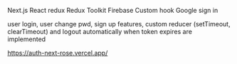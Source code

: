 Next.js
React redux
Redux Toolkit
Firebase
Custom hook
Google sign in

user login,
user change pwd,
sign up features,
custom reducer (setTimeout, clearTimeout) and
logout automatically when token expires
are implemented

https://auth-next-rose.vercel.app/
